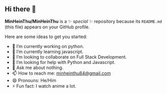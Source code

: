 ## Hi there 👋


**MinHeinThu/MinHeinThu** is a ✨ _special_ ✨ repository because its `README.md` (this file) appears on your GitHub profile.

Here are some ideas to get you started:

- 🔭 I’m currently working on python.
- 🌱 I’m currently learning javascript.
- 👯 I’m looking to collaborate on Full Stack Development.
- 🤔 I’m looking for help with Python and Javascript.
- 💬 Ask me about nothing.
- 📫 How to reach me: minheinthu84@gmail.com
- 😄 Pronouns: He/Him
- ⚡ Fun fact: I watch anime a lot.

